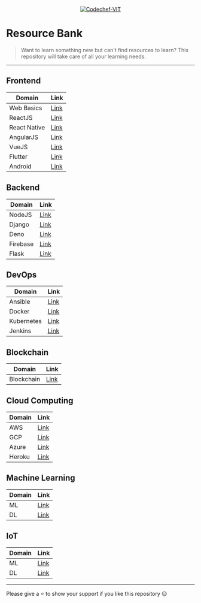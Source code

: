 <p align="center"><a href="https://www.codechefvit.com" target="_blank"><img src="https://s3.amazonaws.com/codechef_shared/sites/all/themes/abessive/logo-3.png" title="CodeChef-VIT" alt="Codechef-VIT"></a>
</p>

# Resource Bank

> <Subtitle>
> Want to learn something new but can't find resources to learn? This repository will take care of all your learning needs.

---

## Frontend

| Domain       | Link                                 |
| ------------ | ------------------------------------ |
| Web Basics   | [Link](./Frontend/WEB.md)            |
| ReactJS      | [Link](./Frontend/REACT.md)          |
| React Native | [Link](./Frontend/REACT-NATIVE.md)   |
| AngularJS    | [Link](./Frontend/ANGULARJS.md)      |
| VueJS        | [Link](./Frontend/VUEJS.md)          |
| Flutter      | [Link](./Frontend/FLUTTER.md)        |
| Android      | [Link](./Frontend/ANDROID-STUDIO.md) |

## Backend

| Domain   | Link                          |
| -------- | ----------------------------- |
| NodeJS   | [Link](./Backend/NODEJS.md)   |
| Django   | [Link](./Backend/DJANGO.md)   |
| Deno     | [Link](./Backend/DENO.md)     |
| Firebase | [Link](./Backend/FIREBASE.md) |
| Flask    | [Link](./Backend/FLASK.md)    |

## DevOps

| Domain     | Link                           |
| ---------- | ------------------------------ |
| Ansible    | [Link](./DevOps/Ansible.md)    |
| Docker     | [Link](./DevOps/Docker.md)     |
| Kubernetes | [Link](./DevOps/Kubernetes.md) |
| Jenkins    | [Link](./DevOps/Jenkins.md)    |

## Blockchain

| Domain     | Link                               |
| ---------- | ---------------------------------- |
| Blockchain | [Link](./Blockchain/blockchain.md) |

## Cloud Computing

| Domain | Link                               |
| ------ | ---------------------------------- |
| AWS    | [Link](./CloudComputing/AWS.md)    |
| GCP    | [Link](./CloudComputing/GCP.md)    |
| Azure  | [Link](./CloudComputing/AZURE.md)  |
| Heroku | [Link](./CloudComputing/HEROKU.md) |

## Machine Learning

| Domain | Link                             |
| ------ | -------------------------------- |
| ML     | [Link](./ML/MACHINE_LEARNING.md) |
| DL     | [Link](./ML/DEEP_LEARNING.md)    |

## IoT

| Domain | Link                             |
| ------ | -------------------------------- |
| ML     | [Link](./ML/MACHINE_LEARNING.md) |
| DL     | [Link](./ML/DEEP_LEARNING.md)    |

<hr>

Please give a :star: to show your support if you like this repository :wink:
